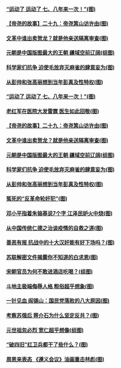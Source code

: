 #### [“运动了 运动了 七、八年来一次！”(图)](../pages/p6/994689.md?t=01120305) 
#### [【帝尧的故事】二十九：帝尧箕山访许由(图)](../pages/p6/980530.md?t=01120305) 
#### [文革中谁出卖贺龙？就是他亲送隔离审查(图)](../pages/p6/994576.md?t=01120305) 
#### [元朝是中国版图最大的王朝 疆域空前辽阔(组图)](../pages/p6/994567.md?t=01120305) 
#### [科学家们抗争 迫使毛放弃灭麻雀的肆意妄为(图)](../pages/p6/994295.md?t=01120305) 
#### [从彭帅和张高丽想到当年彭真及性特权(图)](../pages/p6/994623.md?t=01120305) 
#### [“运动了 运动了 七、八年来一次！”(图)](../pages/p6/994689.md?t=01120305) 
#### [老红军在医院大发雷霆 医生如此回敬(图)](../pages/p6/994571.md?t=01120305) 
#### [【帝尧的故事】二十九：帝尧箕山访许由(图)](../pages/p6/980530.md?t=01120305) 
#### [文革中谁出卖贺龙？就是他亲送隔离审查(图)](../pages/p6/994576.md?t=01120305) 
#### [元朝是中国版图最大的王朝 疆域空前辽阔(组图)](../pages/p6/994567.md?t=01120305) 
#### [科学家们抗争 迫使毛放弃灭麻雀的肆意妄为(图)](../pages/p6/994295.md?t=01120305) 
#### [从彭帅和张高丽想到当年彭真及性特权(图)](../pages/p6/994623.md?t=01120305) 
#### [冤死的“反革命轮奸犯”(图)](../pages/p6/994517.md?t=01120305) 
#### [邓小平指着朱镕基说7个字 江泽民妒火中烧(图)](../pages/p6/994515.md?t=01120305) 
#### [从中国传统仁德之治谈疫情的自救之道(图)](../pages/p6/994586.md?t=01120305) 
#### [善恶有报 抗战中的十大汉奸能有好下场吗？(图)](../pages/p6/994016.md?t=01120305) 
#### [苏联解密文件揭露你不知道的白求恩(图)](../pages/p6/994525.md?t=01120305) 
#### [宋朝官员为何不敢进酒店吃喝？(组图)](../pages/p6/994296.md?t=01120305) 
#### [斗地主极端侮辱人格 粗俗超乎想象(图)](../pages/p6/994514.md?t=01120305) 
#### [一针见血 阎锡山：国民党落败的八大原因(图)](../pages/p6/994017.md?t=01120305) 
#### [考察苏俄后 蒋介石为什么坚定反共？(图)](../pages/p6/994104.md?t=01120305) 
#### [元世祖忽必烈 宽仁超乎想像(组图)](../pages/p6/994444.md?t=01120305) 
#### [“破四旧”红卫兵都干了些什么？(图)](../pages/p6/994261.md?t=01120305) 
#### [周恩来表态 《遵义会议》油画重击林彪(图)](../pages/p6/993232.md?t=01120305) 
